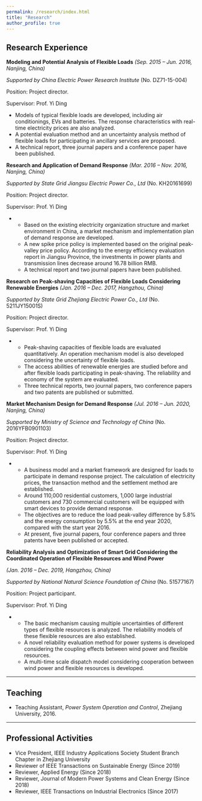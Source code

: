 ```yaml
---
permalink: /research/index.html
title: "Research"
author_profile: true
---
```


## Research Experience

**Modeling and Potential Analysis of Flexible Loads** *(Sep. 2015 – Jun. 2016, Nanjing, China)*

*Supported by China Electric Power Research Institute* (No. DZ71-15-004)

Position: Project director. 

Supervisor: Prof. Yi Ding

- Models of typical flexible loads are developed, including air conditionings, EVs and batteries. The response characteristics with real-time electricity prices are also analyzed.
- A potential evaluation method and an uncertainty analysis method of flexible loads for participating in ancillary services are proposed.
- A technical report, three journal papers and a conference paper have been published.

 

**Research and Application of Demand Response** *(Mar. 2016 – Nov. 2016, Nanjing, China)*

*Supported by State Grid Jiangsu Electric Power Co., Ltd* (No. KH20161699)

Position: Project director. 

Supervisor: Prof. Yi Ding

- - Based on the existing electricity organization structure and market environment in China, a market mechanism and implementation plan of demand response are developed.
  - A new spike price policy is implemented based on the original peak-valley price policy. According to the energy efficiency evaluation report in Jiangsu Province, the investments in power plants and transmission lines decrease around 16.78 billion RMB.
  - A technical report and two journal papers have been published.

 

**Research on Peak-shaving Capacities of Flexible Loads Considering Renewable Energies** *(Jan. 2016 – Dec. 2017, Hangzhou, China)*

*Supported by State Grid Zhejiang Electric Power Co., Ltd* (No. 5211JY15001S)

Position: Project director. 

Supervisor: Prof. Yi Ding

- - Peak-shaving capacities of flexible loads are evaluated quantitatively. An operation mechanism model is also developed considering the uncertainty of flexible loads.
  - The access abilities of renewable energies are studied before and after flexible loads participating in peak-shaving. The reliability and economy of the system are evaluated.
  - Three technical reports, two journal papers, two conference papers and two patents are published or submitted.

 

**Market Mechanism Design for Demand Response** *(Jul. 2016 – Jun. 2020, Nanjing, China)*

*Supported by Ministry of Science and Technology of China* (No. 2016YFB0901103)

Position: Project director. 

Supervisor: Prof. Yi Ding

- - A business model and a market framework are designed for loads to participate in demand response project. The calculation of electricity prices, the transaction method and the settlement method are established.
  - Around 110,000 residential customers, 1,000 large industrial customers and 730 commercial customers will be equipped with smart devices to provide demand response.
  - The objectives are to reduce the load peak-valley difference by 5.8% and the energy consumption by 5.5% at the end year 2020, compared with the start year 2016.
  - At present, five journal papers, four conference papers and three patents have been published or accepted.

 

**Reliability Analysis and Optimization of Smart Grid Considering the Coordinated Operation of Flexible Resources and Wind Power** 

*(Jan. 2016 – Dec. 2019, Hangzhou, China)*

*Supported by National Natural Science Foundation of China* (No. 51577167)

Position: Project participant. 

Supervisor: Prof. Yi Ding

- - The basic mechanism causing multiple uncertainties of different types of flexible resources is analyzed. The reliability models of these flexible resources are also established.
  - A novel reliability evaluation method for power systems is developed considering the coupling effects between wind power and flexible resources.
  - A multi-time scale dispatch model considering cooperation between wind power and flexible resources is developed.



------

## Teaching

- Teaching Assistant, *Power System Operation and Control*, Zhejiang University, 2016.

  

------

## Professional Activities

- Vice President, IEEE Industry Applications Society Student Branch Chapter in Zhejiang University
- Reviewer of IEEE Transactions on Sustainable Energy (Since 2019)
- Reviewer, Applied Energy (Since 2018)
- Reviewer, Journal of Modern Power Systems and Clean Energy (Since 2018)
- Reviewer, IEEE Transactions on Industrial Electronics (Since 2017)